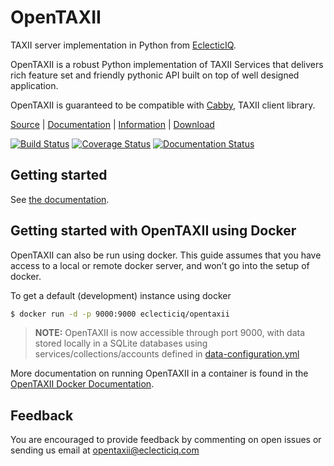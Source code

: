 # OpenTAXII

TAXII server implementation in Python from [EclecticIQ](https://www.eclecticiq.com).

OpenTAXII is a robust Python implementation of TAXII Services that
delivers rich feature set and friendly pythonic API built on top of well
designed application.

OpenTAXII is guaranteed to be compatible with [Cabby](https://github.com/eclecticiq/cabby), TAXII client library.

[Source](https://github.com/eclecticiq/OpenTAXII) | [Documentation](http://opentaxii.readthedocs.org) | [Information](http://www.eclecticiq.com) | [Download](https://pypi.python.org/pypi/opentaxii/)


[![Build Status](https://travis-ci.org/eclecticiq/OpenTAXII.svg?branch=move_docs)](https://travis-ci.org/eclecticiq/OpenTAXII)
[![Coverage Status](https://coveralls.io/repos/eclecticiq/OpenTAXII/badge.svg)](https://coveralls.io/r/eclecticiq/OpenTAXII)
[![Documentation Status](https://readthedocs.org/projects/opentaxii/badge/?version=stable)](https://readthedocs.org/projects/opentaxii/)

## Getting started
See [the documentation](https://opentaxii.readthedocs.io/en/stable/installation.html).

## Getting started with OpenTAXII using Docker

OpenTAXII can also be run using docker. This guide assumes that you have
access to a local or remote docker server, and won’t go into the setup
of docker.

To get a default (development) instance using docker

```bash
$ docker run -d -p 9000:9000 eclecticiq/opentaxii
```

> **NOTE:**
> OpenTAXII is now accessible through port 9000, with data stored
> locally in a SQLite databases using services/collections/accounts defined
> in [data-configuration.yml](https://raw.githubusercontent.com/EclecticIQ/OpenTAXII/master/examples/data-configuration.yml)

More documentation on running OpenTAXII in a container is found in the [OpenTAXII Docker Documentation](https://opentaxii.readthedocs.io/en/stable/docker.html).

## Feedback

You are encouraged to provide feedback by commenting on open issues or
sending us email at <opentaxii@eclecticiq.com>

